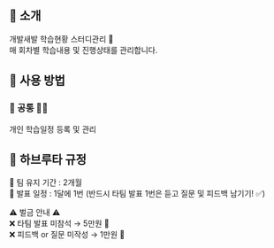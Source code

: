 ## 👋 소개 

개발새발 학습현황 스터디관리  💜 <br>
매 회차별 학습내용 및 진행상태를 관리합니다. 

## 🌳 사용 방법

### 🙆 공통 🙆‍♀️
개인 학습일정 등록 및 관리

## 📢 하브루타 규정
📌 팀 유지 기간 : 2개월 <br>
📌 발표 일정 : 1달에 1번 (반드시 타팀 발표 1번은 듣고 질문 및 피드백 남기기! ✅)<br>

⚠️ 벌금 안내 ⚠️<br>
❌ 타팀 발표 미참석 → 5만원 💸<br>
❌ 피드백 or 질문 미작성 → 1만원 💸

